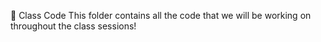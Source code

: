 
📂 Class Code
This folder contains all the code that we will be working on throughout the class sessions!
